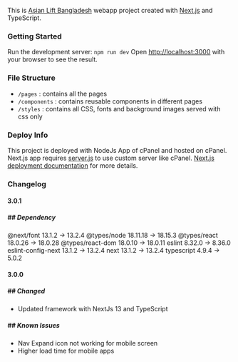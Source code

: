 This is [Asian Lift Bangladesh](https://asianliftbd.com/) webapp project created with [Next.js](https://nextjs.org/) and TypeScript.

### Getting Started

Run the development server: `npm run dev`
Open [http://localhost:3000](http://localhost:3000) with your browser to see the result.

### File Structure

- `/pages`      : contains all the pages
- `/components` : contains reusable components in different pages
- `/styles`     : contains all CSS, fonts and background images served with css only 

### Deploy Info

This project is deployed with NodeJs App of cPanel and hosted on cPanel.
Next.js app requires [server.js](https://nextjs.org/docs/advanced-features/custom-server) to use custom server like cPanel.
[Next.js deployment documentation](https://nextjs.org/docs/deployment) for more details.

### Changelog

#### 3.0.1

##### ## Dependency

@next/font            13.1.2  →   13.2.4
@types/node         18.11.18  →  18.15.3
@types/react         18.0.26  →  18.0.28
@types/react-dom     18.0.10  →  18.0.11
eslint                8.32.0  →   8.36.0
eslint-config-next    13.1.2  →   13.2.4
next                  13.1.2  →   13.2.4
typescript             4.9.4  →    5.0.2

#### 3.0.0

##### ## Changed
- Updated framework with NextJs 13 and TypeScript

##### ## Known Issues
- Nav Expand icon not working for mobile screen
- Higher load time for mobile apps
